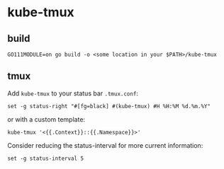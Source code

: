 # kube-tmux

## build

```
GO111MODULE=on go build -o <some location in your $PATH>/kube-tmux
```

## tmux

Add `kube-tmux` to your status bar `.tmux.conf`:
```
set -g status-right "#[fg=black] #(kube-tmux) #H %H:%M %d.%m.%Y"
```
or with a custom template:
```
kube-tmux '<{{.Context}}::{{.Namespace}}>'
```

Consider reducing the status-interval for more current information:
```
set -g status-interval 5
```


